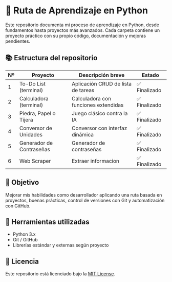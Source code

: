 # 🐍 Ruta de Aprendizaje en Python

Este repositorio documenta mi proceso de aprendizaje en Python, desde fundamentos hasta proyectos más avanzados. Cada carpeta contiene un proyecto práctico con su propio código, documentación y mejoras pendientes.

## 📚 Estructura del repositorio

| Nº | Proyecto                     | Descripción breve                        | Estado    |
|----|------------------------------|------------------------------------------|-----------|
| 1  | To-Do List (terminal)        | Aplicación CRUD de lista de tareas       | ✅ Finalizado |
| 2  | Calculadora (terminal)       | Calculadora con funciones extendidas     | ✅ Finalizado |
| 3  | Piedra, Papel o Tijera       | Juego clásico contra la IA               | ✅ Finalizado |
| 4  | Conversor de Unidades        | Conversor con interfaz dinámica          | ✅ Finalizado |
| 5  | Generador de Contraseñas     | Generador de contraseñas                 | ✅ Finalizado |
| 6  | Web Scraper                  | Extraer informacion                      | ✅ Finalizado |



## 🚀 Objetivo

Mejorar mis habilidades como desarrollador aplicando una ruta basada en proyectos, buenas prácticas, control de versiones con Git y automatización con GitHub.

## 🔧 Herramientas utilizadas

- Python 3.x
- Git / GitHub
- Librerías estándar y externas según proyecto

## 📌 Licencia

Este repositorio está licenciado bajo la [MIT License](LICENSE).
